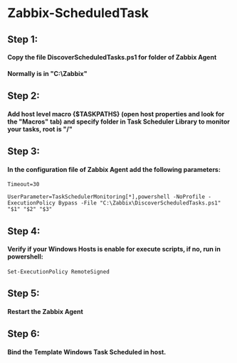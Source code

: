 # Zabbix-ScheduledTask

## Step 1:
#### Copy the file DiscoverScheduledTasks.ps1 for folder of Zabbix Agent
#### Normally is in "C:\Zabbix\"

## Step 2:
#### Add host level macro {$TASKPATHS} (open host properties and look for the "Macros" tab) and specify folder in Task Scheduler Library to monitor your tasks, root is "/"

## Step 3:
#### In the configuration file of Zabbix Agent add the following parameters:
    
    Timeout=30

    UserParameter=TaskSchedulerMonitoring[*],powershell -NoProfile -ExecutionPolicy Bypass -File "C:\Zabbix\DiscoverScheduledTasks.ps1" "$1" "$2" "$3"

## Step 4:
#### Verify if your Windows Hosts is enable for execute scripts, if no, run in powershell:

    Set-ExecutionPolicy RemoteSigned
    
## Step 5:
#### Restart the Zabbix Agent

## Step 6: 
#### Bind the Template Windows Task Scheduled in host.
